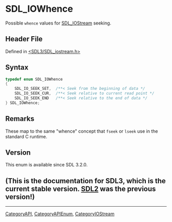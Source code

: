 # SDL_IOWhence

Possible `whence` values for [SDL_IOStream](SDL_IOStream) seeking.

## Header File

Defined in [<SDL3/SDL_iostream.h>](https://github.com/libsdl-org/SDL/blob/main/include/SDL3/SDL_iostream.h)

## Syntax

```c
typedef enum SDL_IOWhence
{
    SDL_IO_SEEK_SET,  /**< Seek from the beginning of data */
    SDL_IO_SEEK_CUR,  /**< Seek relative to current read point */
    SDL_IO_SEEK_END   /**< Seek relative to the end of data */
} SDL_IOWhence;
```

## Remarks

These map to the same "whence" concept that `fseek` or `lseek` use in the
standard C runtime.

## Version

This enum is available since SDL 3.2.0.

## (This is the documentation for SDL3, which is the current stable version. [SDL2](https://wiki.libsdl.org/SDL2/) was the previous version!)



----
[CategoryAPI](CategoryAPI), [CategoryAPIEnum](CategoryAPIEnum), [CategoryIOStream](CategoryIOStream)

